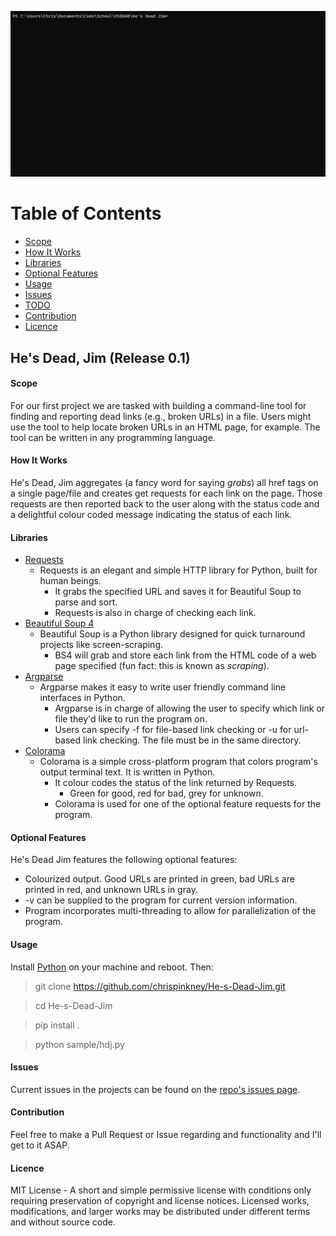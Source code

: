 <p align="center">
  <img src="assets\hdj\hdj.gif" alt="He's Dead, Jim" width="738">
</p>

# Table of Contents
 - [Scope](#scope)
 - [How It Works](#how-it-works)
 - [Libraries](#libraries)
 - [Optional Features](#optional-features)
 - [Usage](#usage)
 - [Issues](#issues)
 - [TODO](https://github.com/chrispinkney/He-s-Dead-Jim/wiki/TODO)
 - [Contribution](#contribution)
 - [Licence](#licence)
		 
## He's Dead, Jim (Release 0.1)

#### Scope
For our first project we are tasked with building a command-line tool for finding and reporting dead links (e.g., broken URLs) in a file. Users might use the tool to help locate broken URLs in an HTML page, for example. The tool can be written in any programming language.

#### How It Works
He's Dead, Jim aggregates (a fancy word for saying *grabs*) all href tags on a single page/file and creates get requests for each link on the page. Those requests are then reported back to the user along with the status code and a delightful colour coded message indicating the status of each link.

#### Libraries
 - [Requests](https://requests.readthedocs.io/en/master/)
	 - Requests is an elegant and simple HTTP library for Python, built for human beings.
		 - It grabs the specified URL and saves it for Beautiful Soup to parse and sort.
		 - Requests is also in charge of checking each link.
 - [Beautiful Soup 4](https://www.crummy.com/software/BeautifulSoup/)
	 - Beautiful Soup is a Python library designed for quick turnaround projects like screen-scraping.
		 - BS4 will grab and store each link from the HTML code of a web page specified (fun fact: this is known as *scraping*).
 - [Argparse](https://github.com/ThomasWaldmann/argparse/)
	 - Argparse makes it easy to write user friendly command line interfaces in Python.
		 - Argparse is in charge of allowing the user to specify which link or file they'd like to run the program on.
		 - Users can specify -f for file-based link checking or -u for url-based link checking. The file must be in the same directory.
 - [Colorama](https://github.com/tartley/colorama)
	 - Colorama is a simple cross-platform program that colors program's output terminal text. It is written in Python.
		 - It colour codes the status of the link returned by Requests.
			 - Green for good, red for bad, grey for unknown.
		 - Colorama is used for one of the optional feature requests for the program.

#### Optional Features
He's Dead Jim features the following optional features:
 - Colourized output. Good URLs are printed in green, bad URLs are printed in red, and unknown URLs in gray.
 - -v can be supplied to the program for current version information.
 - Program incorporates multi-threading to allow for parallelization of the program.

#### Usage
Install [Python](https://www.python.org/downloads/) on your machine and reboot. Then:

> git clone https://github.com/chrispinkney/He-s-Dead-Jim.git

> cd He-s-Dead-Jim

> pip install . 

> python sample/hdj.py
 
#### Issues
Current issues in the projects can be found on the [repo's issues page](https://github.com/chrispinkney/He-s-Dead-Jim/issues).

#### Contribution
Feel free to make a Pull Request or Issue regarding and functionality and I'll get to it ASAP.

#### Licence
MIT License - A short and simple permissive license with conditions only requiring preservation of copyright and license notices. Licensed works, modifications, and larger works may be distributed under different terms and without source code.
